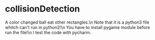 # collisionDetection
A color changed ball eat other rectangles.\n
Note that it is a python3 file whitch can't run in python2!\n
You have to install pygame module before run the file!\n
I test the code with pycharm.
